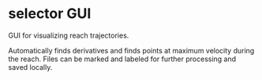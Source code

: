 # selector GUI
GUI for visualizing reach trajectories.

Automatically finds derivatives and finds points at maximum velocity during the reach.
Files can be marked and labeled for further processing and saved locally.
